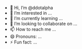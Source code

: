 - 👋 Hi, I’m @ddotalpha
- 👀 I’m interested in ...
- 🌱 I’m currently learning ...
- 💞️ I’m looking to collaborate on ...
- 📫 How to reach me ...
- 😄 Pronouns: ...
- ⚡ Fun fact: ...

<!---
ddotalpha/ddotalpha is a ✨ special ✨ repository because its `README.md` (this file) appears on your GitHub profile.
You can click the Preview link to take a look at your changes.
--->
